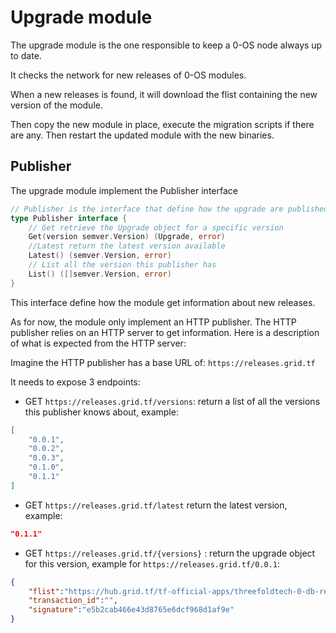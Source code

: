 # Upgrade module

The upgrade module is the one responsible to keep a 0-OS node always up to date.

It checks the network for new releases of 0-OS modules.

When a new releases is found, it will download the flist containing the new version of the module.

Then copy the new module in place, execute the migration scripts if there are any. Then restart the updated module with the new binaries.

## Publisher

The upgrade module implement the Publisher interface
```go
// Publisher is the interface that define how the upgrade are published
type Publisher interface {
	// Get retrieve the Upgrade object for a specific version
	Get(version semver.Version) (Upgrade, error)
	//Latest return the latest version available
	Latest() (semver.Version, error)
	// List all the version this publisher has
	List() ([]semver.Version, error)
}
```

This interface define how the module get information about new releases.

As for now, the module only implement an HTTP publisher. The HTTP publisher relies on an HTTP server to get information.
Here is a description of what is expected from the HTTP server:

Imagine the HTTP publisher has a base URL of: `https://releases.grid.tf`

It needs to expose 3 endpoints:
- GET `https://releases.grid.tf/versions`: return a list of all the versions this publisher knows about, example:

```json
[
    "0.0.1",
    "0.0.2",
    "0.0.3",
    "0.1.0",
    "0.1.1"
]
```
- GET `https://releases.grid.tf/latest` return the latest version, example:

```json
"0.1.1"
```

- GET `https://releases.grid.tf/{versions}` : return the upgrade object for this version, example for `https://releases.grid.tf/0.0.1`:

```json
{
    "flist":"https://hub.grid.tf/tf-official-apps/threefoldtech-0-db-release-1.0.0.flist",
    "transaction_id":"",
    "signature":"e5b2cab466e43d8765e6dcf968d1af9e"
}
```
